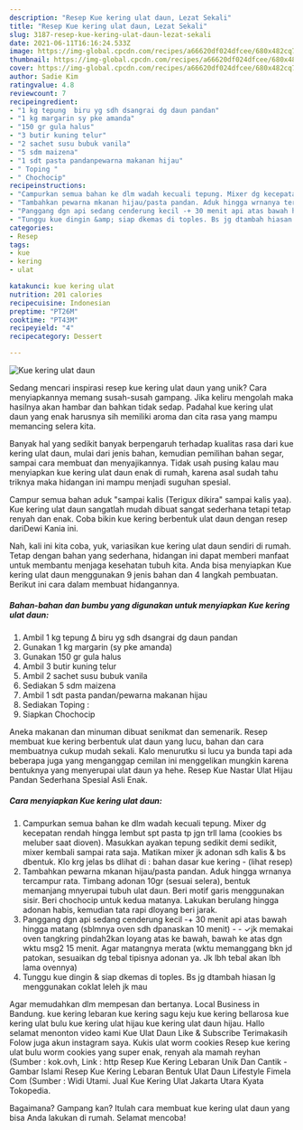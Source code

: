 ```yaml
---
description: "Resep Kue kering ulat daun, Lezat Sekali"
title: "Resep Kue kering ulat daun, Lezat Sekali"
slug: 3187-resep-kue-kering-ulat-daun-lezat-sekali
date: 2021-06-11T16:16:24.533Z
image: https://img-global.cpcdn.com/recipes/a66620df024dfcee/680x482cq70/kue-kering-ulat-daun-foto-resep-utama.jpg
thumbnail: https://img-global.cpcdn.com/recipes/a66620df024dfcee/680x482cq70/kue-kering-ulat-daun-foto-resep-utama.jpg
cover: https://img-global.cpcdn.com/recipes/a66620df024dfcee/680x482cq70/kue-kering-ulat-daun-foto-resep-utama.jpg
author: Sadie Kim
ratingvalue: 4.8
reviewcount: 7
recipeingredient:
- "1 kg tepung  biru yg sdh dsangrai dg daun pandan"
- "1 kg margarin sy pke amanda"
- "150 gr gula halus"
- "3 butir kuning telur"
- "2 sachet susu bubuk vanila"
- "5 sdm maizena"
- "1 sdt pasta pandanpewarna makanan hijau"
- " Toping "
- " Chochocip"
recipeinstructions:
- "Campurkan semua bahan ke dlm wadah kecuali tepung. Mixer dg kecepatan rendah hingga lembut spt pasta tp jgn trll lama (cookies bs meluber saat dioven). Masukkan ayakan tepung sedikit demi sedikit, mixer kembali sampai rata saja. Matikan mixer jk adonan sdh kalis &amp; bs dbentuk. Klo krg jelas bs dlihat di : bahan dasar kue kering           (lihat resep)"
- "Tambahkan pewarna mkanan hijau/pasta pandan. Aduk hingga wrnanya tercampur rata. Timbang adonan 10gr (sesuai selera), bentuk memanjang mnyerupai tubuh ulat daun. Beri motif garis menggunakan sisir. Beri chochocip untuk kedua matanya. Lakukan berulang hingga adonan habis, kemudian tata rapi dloyang beri jarak."
- "Panggang dgn api sedang cenderung kecil -+ 30 menit api atas bawah hingga matang (sblmnya oven sdh dpanaskan 10 menit)  ✓jk memakai oven tangkring pindah2kan loyang atas ke bawah, bawah ke atas dgn wktu msg2 15 menit. Agar matangnya merata (wktu memanggang bkn jd patokan, sesuaikan dg tebal tipisnya adonan ya. Jk lbh tebal akan lbh lama ovennya)"
- "Tunggu kue dingin &amp; siap dkemas di toples. Bs jg dtambah hiasan lg menggunakan coklat leleh jk mau"
categories:
- Resep
tags:
- kue
- kering
- ulat

katakunci: kue kering ulat 
nutrition: 201 calories
recipecuisine: Indonesian
preptime: "PT26M"
cooktime: "PT43M"
recipeyield: "4"
recipecategory: Dessert

---
```



![Kue kering ulat daun](https://img-global.cpcdn.com/recipes/a66620df024dfcee/680x482cq70/kue-kering-ulat-daun-foto-resep-utama.jpg)

Sedang mencari inspirasi resep kue kering ulat daun yang unik? Cara menyiapkannya memang susah-susah gampang. Jika keliru mengolah maka hasilnya akan hambar dan bahkan tidak sedap. Padahal kue kering ulat daun yang enak harusnya sih memiliki aroma dan cita rasa yang mampu memancing selera kita.

Banyak hal yang sedikit banyak berpengaruh terhadap kualitas rasa dari kue kering ulat daun, mulai dari jenis bahan, kemudian pemilihan bahan segar, sampai cara membuat dan menyajikannya. Tidak usah pusing kalau mau menyiapkan kue kering ulat daun enak di rumah, karena asal sudah tahu triknya maka hidangan ini mampu menjadi suguhan spesial.

Campur semua bahan aduk &#34;sampai kalis (Terigux dikira&#34; sampai kalis yaa). Kue kering ulat daun sangatlah mudah dibuat sangat sederhana tetapi tetap renyah dan enak. Coba bikin kue kering berbentuk ulat daun dengan resep dariDewi Kania ini.


Nah, kali ini kita coba, yuk, variasikan kue kering ulat daun sendiri di rumah. Tetap dengan bahan yang sederhana, hidangan ini dapat memberi manfaat untuk membantu menjaga kesehatan tubuh kita. Anda bisa menyiapkan Kue kering ulat daun menggunakan 9 jenis bahan dan 4 langkah pembuatan. Berikut ini cara dalam membuat hidangannya.

<!--inarticleads1-->

##### Bahan-bahan dan bumbu yang digunakan untuk menyiapkan Kue kering ulat daun:

1. Ambil 1 kg tepung ∆ biru yg sdh dsangrai dg daun pandan
1. Gunakan 1 kg margarin (sy pke amanda)
1. Gunakan 150 gr gula halus
1. Ambil 3 butir kuning telur
1. Ambil 2 sachet susu bubuk vanila
1. Sediakan 5 sdm maizena
1. Ambil 1 sdt pasta pandan/pewarna makanan hijau
1. Sediakan  Toping :
1. Siapkan  Chochocip


Aneka makanan dan minuman dibuat senikmat dan semenarik. Resep membuat kue kering berbentuk ulat daun yang lucu, bahan dan cara membuatnya cukup mudah sekali. Kalo menurutku si lucu ya bunda tapi ada beberapa juga yang menganggap cemilan ini menggelikan mungkin karena bentuknya yang menyerupai ulat daun ya hehe. Resep Kue Nastar Ulat Hijau Pandan Sederhana Spesial Asli Enak. 

<!--inarticleads2-->

##### Cara menyiapkan Kue kering ulat daun:

1. Campurkan semua bahan ke dlm wadah kecuali tepung. Mixer dg kecepatan rendah hingga lembut spt pasta tp jgn trll lama (cookies bs meluber saat dioven). Masukkan ayakan tepung sedikit demi sedikit, mixer kembali sampai rata saja. Matikan mixer jk adonan sdh kalis &amp; bs dbentuk. Klo krg jelas bs dlihat di : bahan dasar kue kering -           (lihat resep)
1. Tambahkan pewarna mkanan hijau/pasta pandan. Aduk hingga wrnanya tercampur rata. Timbang adonan 10gr (sesuai selera), bentuk memanjang mnyerupai tubuh ulat daun. Beri motif garis menggunakan sisir. Beri chochocip untuk kedua matanya. Lakukan berulang hingga adonan habis, kemudian tata rapi dloyang beri jarak.
1. Panggang dgn api sedang cenderung kecil -+ 30 menit api atas bawah hingga matang (sblmnya oven sdh dpanaskan 10 menit) -  - ✓jk memakai oven tangkring pindah2kan loyang atas ke bawah, bawah ke atas dgn wktu msg2 15 menit. Agar matangnya merata (wktu memanggang bkn jd patokan, sesuaikan dg tebal tipisnya adonan ya. Jk lbh tebal akan lbh lama ovennya)
1. Tunggu kue dingin &amp; siap dkemas di toples. Bs jg dtambah hiasan lg menggunakan coklat leleh jk mau


Agar memudahkan dlm mempesan dan bertanya. Local Business in Bandung. kue kering lebaran kue kering sagu keju kue kering bellarosa kue kering ulat bulu kue kering ulat hijau kue kering ulat daun hijau. Hallo selamat menonton video kami Kue Ulat Daun Like &amp; Subscribe Terimakasih Folow juga akun instagram saya. Kukis ulat worm cookies Resep kue kering ulat bulu worm cookies yang super enak, renyah ala mamah reyhan (Sumber : kok.ovh, Link : http Resep Kue Kering Lebaran Unik Dan Cantik - Gambar Islami Resep Kue Kering Lebaran Bentuk Ulat Daun Lifestyle Fimela Com (Sumber : Widi Utami. Jual Kue Kering Ulat Jakarta Utara Kyata Tokopedia. 

Bagaimana? Gampang kan? Itulah cara membuat kue kering ulat daun yang bisa Anda lakukan di rumah. Selamat mencoba!
